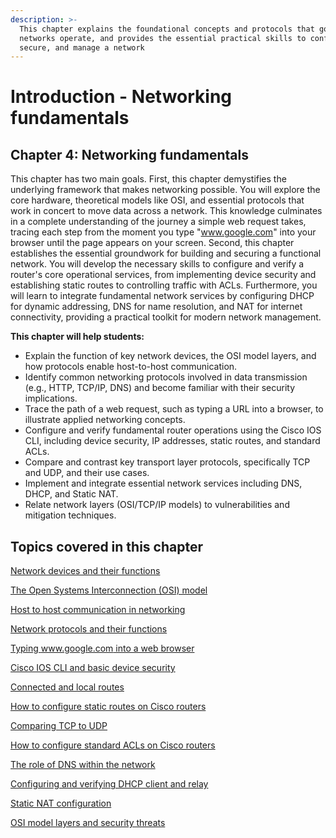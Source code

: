 ```yaml
---
description: >-
  This chapter explains the foundational concepts and protocols that govern how
  networks operate, and provides the essential practical skills to configure,
  secure, and manage a network
---
```


# Introduction - Networking fundamentals

## Chapter 4: Networking fundamentals

This chapter has two main goals. First, this chapter demystifies the underlying framework that makes networking possible. You will explore the core hardware, theoretical models like OSI, and essential protocols that work in concert to move data across a network. This knowledge culminates in a complete understanding of the journey a simple web request takes, tracing each step from the moment you type "www.google.com" into your browser until the page appears on your screen. Second, this chapter establishes the essential groundwork for building and securing a functional network. You will develop the necessary skills to configure and verify a router's core operational services, from implementing device security and establishing static routes to controlling traffic with ACLs. Furthermore, you will learn to integrate fundamental network services by configuring DHCP for dynamic addressing, DNS for name resolution, and NAT for internet connectivity, providing a practical toolkit for modern network management.

**This chapter will help students:**

* Explain the function of key network devices, the OSI model layers, and how protocols enable host-to-host communication.
* Identify common networking protocols involved in data transmission (e.g., HTTP, TCP/IP, DNS) and become familiar with their security implications.
* Trace the path of a web request, such as typing a URL into a browser, to illustrate applied networking concepts.
* Configure and verify fundamental router operations using the Cisco IOS CLI, including device security, IP addresses, static routes, and standard ACLs.
* Compare and contrast key transport layer protocols, specifically TCP and UDP, and their use cases.
* Implement and integrate essential network services including DNS, DHCP, and Static NAT.
* Relate network layers (OSI/TCP/IP models) to vulnerabilities and mitigation techniques.

## Topics covered in this chapter

[Network devices and their functions](network-devices-and-their-functions/)

[The Open Systems Interconnection (OSI) model](the-open-systems-interconnection-osi-model/)

[Host to host communication in networking](host-to-host-communication-in-networking/)

[Network protocols and their functions](network-protocols-and-their-functions/)

[Typing www.google.com into a web browser](typing-www.google.com-into-a-web-browser/)

[Cisco IOS CLI and basic device security](cisco-ios-cli-and-basic-device-security/)

[Connected and local routes](connected-and-local-routes/)

[How to configure static routes on Cisco routers](how-to-configure-static-routes-on-cisco-routers/)

[Comparing TCP to UDP](comparing-tcp-to-udp/)

[How to configure standard ACLs on Cisco routers](how-to-configure-standard-acls-on-cisco-routers/)

[The role of DNS within the network](the-role-of-dns-within-the-network/)

[Configuring and verifying DHCP client and relay](configuring-and-verifying-dhcp-client-and-relay/)

[Static NAT configuration](static-nat-configuration/)

[OSI model layers and security threats](osi-model-layers-and-security-threats/)
